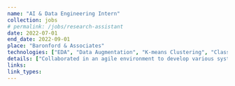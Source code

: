 ```yaml
---
name: "AI & Data Engineering Intern"
collection: jobs
# permalink: /jobs/research-assistant
date: 2022-07-01
end_date: 2022-09-01
place: "Baronford & Associates"
technologies: ["EDA", "Data Augmentation", "K-means Clustering", "Classification", "CRUD", "MERN Stack"]
details: ["Collaborated in an agile environment to develop various systems, models, and data pipelines for a comprehensive patient record system.", "Performed exploratory data analysis and implemented a MERN stack application for data visualization and display."]
links: 
link_types: 
---
```

